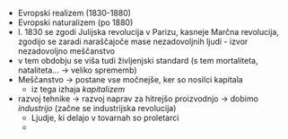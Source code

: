 - Evropski realizem (1830-1880)
- Evropski naturalizem (po 1880)
- l. 1830 se zgodi Julijska revolucija v Parizu, kasneje Marčna revolucija, zgodijo se zaradi naraščajoče mase nezadovoljnih ljudi - izvor nezadovoljno meščanstvo 
- v tem obdobju se viša tudi življenjski standard (s tem mortaliteta, nataliteta... $\rightarrow$ veliko sprememb)
- Meščanstvo $\rightarrow$ postane vse močnejše, ker so nosilci kapitala
	- iz tega izhaja *kapitalizem*
- razvoj tehnike $\rightarrow$ razvoj naprav za hitrejšo proizvodnjo $\rightarrow$ dobimo *industrijo* (začne se industrijska revolucija)
	- Ljudje, ki delajo v tovarnah so proletarci
	- 